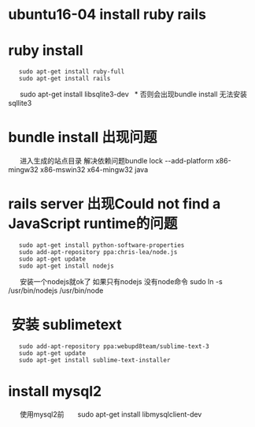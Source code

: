 ubuntu16-04 install ruby rails
==================
# ruby install
       sudo apt-get install ruby-full
       sudo apt-get install rails
       sudo apt-get install libsqlite3-dev   * 否则会出现bundle install 无法安装sqllite3
       
# bundle install 出现问题
       进入生成的站点目录 解决依赖问题bundle lock --add-platform x86-mingw32 x86-mswin32 x64-mingw32 java

# rails server 出现Could not find a JavaScript runtime的问题       
       sudo apt-get install python-software-properties
       sudo add-apt-repository ppa:chris-lea/node.js
       sudo apt-get update
       sudo apt-get install nodejs
       安装一个nodejs就ok了
       如果只有nodejs 没有node命令
       sudo ln -s /usr/bin/nodejs /usr/bin/node
#  安装 sublimetext 
       sudo add-apt-repository ppa:webupd8team/sublime-text-3
       sudo apt-get update
       sudo apt-get install sublime-text-installer
#  install mysql2
       使用mysql2前
       sudo apt-get install libmysqlclient-dev 
